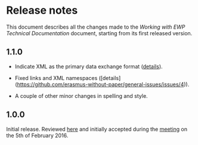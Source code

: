 Release notes
=============

This document describes all the changes made to the *Working with EWP Technical
Documentation* document, starting from its first released version.

1.1.0
-----

* Indicate XML as the primary data exchange format
  ([details](https://github.com/erasmus-without-paper/general-issues/issues/2)).

* Fixed links and XML namespaces
  ([details] (https://github.com/erasmus-without-paper/general-issues/issues/4)).

* A couple of other minor changes in spelling and style.


1.0.0
-----

Initial release. Reviewed
[here](https://github.com/erasmus-without-paper/ewp-specs-management/pull/2/files)
and initially accepted during the
[meeting](https://github.com/erasmus-without-paper/general-issues/issues/3)
on the 5th of February 2016.
